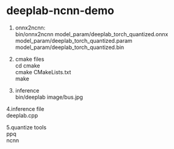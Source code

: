 # deeplab-ncnn-demo

1. onnx2ncnn:  
  bin/onnx2ncnn model_param/deeplab_torch_quantized.onnx model_param/deeplab_torch_quantized.param model_param/deeplab_torch_quantized.bin  
  
2. cmake files  
   cd cmake  
   cmake CMakeLists.txt  
   make  
     
3. inference  
   bin/deeplab image/bus.jpg  
     
  4.inference file     
    deeplab.cpp  
    
  5.quantize tools  
    ppq  
    ncnn  
